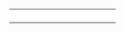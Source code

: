 |                 |         |        |             |        |          |          |         |          |          |         |           |
|-----------------|---------|--------|-------------|--------|----------|----------|---------|----------|----------|---------|-----------|                                                                                          
|                 |         |        |             |        |          |          |         |          |          |         |           |
|                 |         |        |             |        |          |          |         |          |          |         |           |
|                 |         |        |             |        |          |          |         |          |          |         |           |
|                 |         |        |             |        |          |          |         |          |          |         |           |
